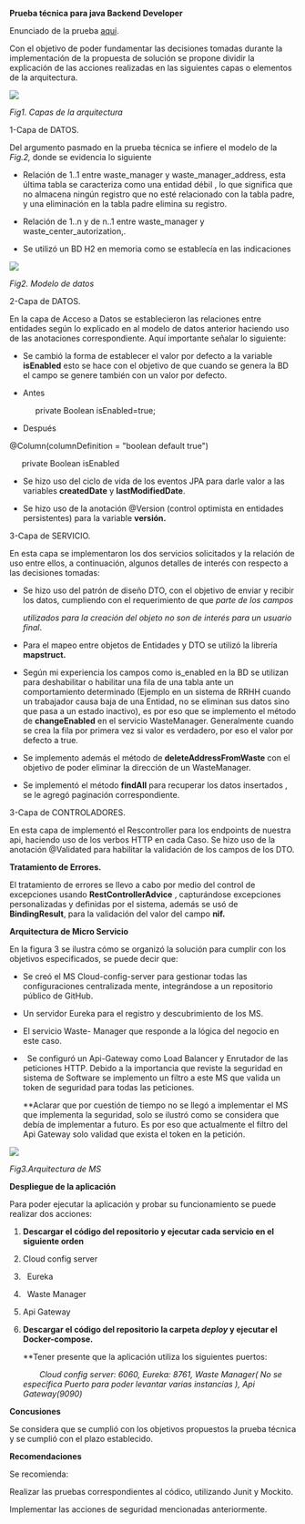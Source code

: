 ﻿**Prueba técnica para java Backend Developer**

Enunciado de la prueba [aquí](http://example.com/ "Title").

Con el objetivo de poder fundamentar las decisiones tomadas durante la implementación de la propuesta de solución se propone dividir la explicación de las acciones realizadas en las siguientes capas o elementos de la arquitectura.

![](assets/Aspose.Words.9b4f8f52-21fc-49a4-96df-26565c32e062.001.png)

*Fig1. Capas de la arquitectura*

1-Capa de DATOS.

Del argumento pasmado en la prueba técnica se infiere el modelo de la *Fig.2,* donde se evidencia lo siguiente

- Relación de 1..1 entre waste\_manager y waste\_manager\_address, esta última tabla se caracteriza como una entidad débil , lo que significa que no almacena ningún registro que no esté relacionado con la tabla padre, y una eliminación en la tabla padre elimina su registro. 

- Relación de 1..n y de n..1 entre waste\_manager y waste\_center\_autorization,. 
- Se utilizó un BD H2 en memoria como se establecía en las indicaciones

![](assets/Aspose.Words.9b4f8f52-21fc-49a4-96df-26565c32e062.002.png)

*Fig2. Modelo de datos*

2-Capa de DATOS.

En la capa de Acceso a Datos se establecieron las relaciones entre entidades según lo explicado en al modelo de datos anterior haciendo uso de las anotaciones correspondiente. Aquí importante señalar lo siguiente:

- Se cambió la forma de establecer el valor por defecto a la variable **isEnabled** esto se hace con el objetivo de que cuando se genera la BD el campo se genere también con un valor por defecto.

- Antes

  `   `private Boolean isEnabled=true;

- Después 

@Column(columnDefinition = "boolean default true")

`   `private Boolean isEnabled


- Se hizo uso del ciclo de vida de los eventos JPA para darle valor a las variables **createdDate** y **lastModifiedDate**.

- Se hizo uso de la anotación @Version (control optimista en entidades persistentes) para la variable **versión.**

3-Capa de SERVICIO.

En esta capa se implementaron los dos servicios solicitados y la relación de uso entre ellos, a continuación, algunos detalles de interés con respecto a las decisiones tomadas:

- Se hizo uso del patrón de diseño DTO, con el objetivo de enviar y recibir los datos, cumpliendo con el requerimiento de que *parte de los campos* 

  *utilizados para la creación del objeto no son de interés para un usuario final*. 

- Para el mapeo entre objetos de Entidades y DTO se utilizó la librería **mapstruct.**

- Según mi experiencia los campos como is\_enabled en la BD se utilizan para deshabilitar o habilitar una fila de una tabla ante un comportamiento determinado (Ejemplo en un sistema de RRHH cuando un trabajador causa baja de una Entidad, no se eliminan sus datos sino que pasa a un estado inactivo), es por eso que se implemento el método de **changeEnabled** en el servicio WasteManager. Generalmente cuando se crea la fila por primera vez si valor es verdadero, por eso el valor por defecto a true.

- Se implemento además el método de **deleteAddressFromWaste** con el objetivo de poder eliminar la dirección de un WasteManager.

- Se implementó el método **findAll** para recuperar los datos insertados , se le agregó paginación correspondiente.


3-Capa de CONTROLADORES.

En esta capa de implementó el Rescontroller para los endpoints de nuestra api, haciendo uso de los verbos HTTP en cada Caso. Se hizo uso de la anotación @Validated para habilitar la validación de los campos de los DTO.  

**Tratamiento de Errores.**

El tratamiento de errores se llevo a cabo por medio del control de excepciones usando **RestControllerAdvice** , capturándose  excepciones personalizadas y definidas por el sistema, además se usó de **BindingResult**, para la validación del valor del campo **nif.**  


**Arquitectura de Micro Servicio**

En la figura 3 se ilustra cómo se organizó la solución para cumplir con los objetivos especificados, se puede decir que:

- Se creó el MS Cloud-config-server para gestionar todas las configuraciones centralizada mente, integrándose a un repositorio público de GitHub.

- Un servidor Eureka para el registro y descubrimiento de los MS.

- El servicio Waste- Manager que responde a la lógica del negocio en este caso.

- ` `Se configuró un Api-Gateway como Load Balancer y Enrutador de las peticiones HTTP. Debido a la importancia que reviste la seguridad en sistema de Software se implemento un filtro a este MS que valida un token de seguridad para todas las peticiones.

  \*\*Aclarar que por cuestión de tiempo no se llegó a implementar el MS que implementa la seguridad, solo se ilustró como se considera que debía de implementar a futuro. Es por eso que actualmente el filtro del Api Gateway solo validad que exista el token en la petición.  

![](assets/Aspose.Words.9b4f8f52-21fc-49a4-96df-26565c32e062.003.png)

*Fig3.Arquitectura de MS*


**Despliegue de la aplicación**

Para poder ejecutar la aplicación y probar su funcionamiento se puede realizar dos acciones:

1. **Descargar el código del repositorio y ejecutar cada servicio en el siguiente orden**

1. Cloud config server
1. ` `Eureka
1. ` `Waste Manager
1. Api Gateway


1. **Descargar el código del repositorio la carpeta *deploy* y ejecutar el Docker-compose.**

   \*\*Tener presente que la aplicación utiliza los siguientes puertos:

   `    `*Cloud config server: 6060, Eureka: 8761, Waste Manager( No se especifica Puerto para poder levantar varias instancias ),   Api Gateway(9090)*



**Concusiones**

Se considera que se cumplió con los objetivos propuestos la prueba técnica y se cumplió con el plazo establecido. 

**Recomendaciones**

Se recomienda:

Realizar las pruebas correspondientes al códico, utilizando Junit y Mockito.

Implementar las acciones de seguridad mencionadas anteriormente.



